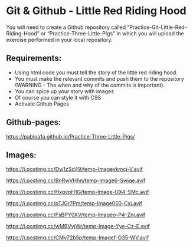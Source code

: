 # Git & Github - Little Red Riding Hood

You will need to create a Github repository called “Practice-Git-Little-Red-Riding-Hood” or “Practice-Three-Little-Pigs” in which you will upload the exercise performed in your local repository.

## Requirements:
- Using html code you must tell the story of the little red riding hood.
- You must make the relevant commits and push them to the repository (WARNING - The when and why of the commits is important).
- You can spice up your story with images
- Of course you can style it with CSS
- Activate Github Pages

## Github-pages: 
https://pabloa1a.github.io/Practice-Three-Little-Pigs/

## Images:
https://i.postimg.cc/Dw1zSd49/temp-Imageykmcj-V.avif

https://i.postimg.cc/BnRwVHhn/temp-Image6-Swjqe.avif

https://i.postimg.cc/HxgvpH1G/temp-Image-UX4-SMc.avif

https://i.postimg.cc/pTJGr7Pm/temp-Image050-Cxj.avif

https://i.postimg.cc/FsBPY0XV/temp-Imageo-P4-Zni.avif

https://i.postimg.cc/wMBVvjWr/temp-Image-Yye-Cz-E.avif

https://i.postimg.cc/CMv72b5p/temp-Imagef-O35-WV.avif